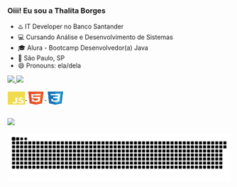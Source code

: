 ### Oiii! Eu sou a Thalita Borges 

- ♨️ IT  Developer no Banco Santander 
- 💻 Cursando Análise e Desenvolvimento de Sistemas
- 🎓 Alura - Bootcamp Desenvolvedor(a) Java
- 📍  São Paulo, SP
- 😄 Pronouns: ela/dela

<div>
  <a href="https://github.com/ThalitaMBorges">
  <img height="180em" src="https://github-readme-stats.vercel.app/api?username=ThalitaMBorges&show_icons=true&theme=dracula&include_all_commits=true&count_private=true"/>
  <img height="180em" src="https://github-readme-stats.vercel.app/api/top-langs/?username=ThalitaMBorges&layout=compact&langs_count=7&theme=dracula"/>
   
</div>
<div style="display: inline_block"><br>
  <img align="center" alt="Rafa-Js" height="30" width="40" src="https://raw.githubusercontent.com/devicons/devicon/master/icons/javascript/javascript-plain.svg">
  <img align="center" alt="Rafa-HTML" height="30" width="40" src="https://raw.githubusercontent.com/devicons/devicon/master/icons/html5/html5-original.svg">
  <img align="center" alt="Rafa-CSS" height="30" width="40" src="https://raw.githubusercontent.com/devicons/devicon/master/icons/css3/css3-original.svg">
  
</div>
  
  ##
  
<div> 
  <a href="https://www.linkedin.com/in/thalita-mendes-borges-488371155/" target="_blank"><img src="https://img.shields.io/badge/-LinkedIn-%230077B5?style=for-the-badge&logo=linkedin&logoColor=white" target="_blank"></a> 
 
![Snake animation](https://github.com/ThalitaMBorges/ThalitaMBorges/blob/output/github-contribution-grid-snake.svg) 
  
</div>
